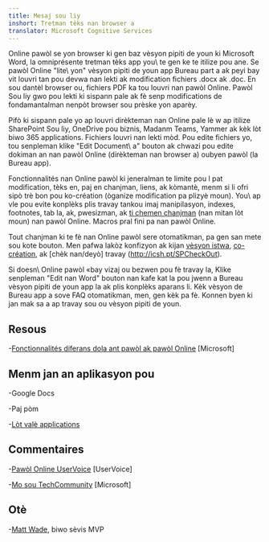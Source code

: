 ```yaml
---
title: Mesaj sou liy
inshort: Tretman tèks nan browser a
translator: Microsoft Cognitive Services
---
```



Online pawòl se yon browser ki gen baz vèsyon pipiti de youn ki Microsoft Word, la omniprésente
tretman tèks app you\ te gen ke te itilize pou ane. Se pawòl Online
\"lite\ yon" vèsyon pipiti de youn app Bureau part a ak peyi bay vit
louvri tan pou devwa nan lekti ak modification fichiers .docx ak .doc. En sou
dantèl browser ou, fichiers PDF ka tou louvri nan pawòl Online. Pawòl
Sou liy gwo pou lekti ki sispann pale ak fè senp modifications de
fondamantalman nenpòt browser sou prèske yon aparèy.

Pifò ki sispann pale yo ap louvri dirèkteman nan Online pale lè w ap itilize SharePoint
Sou liy, OneDrive pou biznis, Madanm Teams, Yammer ak kèk lòt biwo
365 applications. Fichiers louvri nan lekti mòd. Pou edite fichiers yo, tou senpleman klike
\"Edit Document\ a" bouton ak chwazi pou edite dokiman an nan pawòl Online
(dirèkteman nan browser a) oubyen pawòl (la Bureau app).

Fonctionnalités nan Online pawòl ki jeneralman te limite pou l pat modification,
tèks en, paj en chanjman, liens, ak kòmantè, menm si
li ofri sipò trè bon pou ko-création (òganize modification pa
plizyè moun). You\ ap vle pou evite konplèks plis travay tankou imaj
manipilasyon, indexes, footnotes, tab la, ak, pwesizman, ak [ti chemen
chanjman](http://icansharepoint.com/version-history-isnt-track-changes/)
(nan mitan lòt moun) nan pawòl Online. Macros pral fini pa nan pawòl Online.

Tout chanjman ki te fè nan Online pawòl sere otomatikman, pa gen san
mete sou kote bouton. Men pafwa lakòz konfizyon ak kijan [vèsyon
istwa](http://icsh.pt/VersionHistory),
[co-création](http://icsh.pt/CoAuthoring), ak [chèk
nan/deyò] travay (http://icsh.pt/SPCheckOut).

Si doesn\ Online pawòl «bay vizaj ou bezwen pou fè travay la,
Klike senpleman \"Edit nan Word\" bouton nan kafe kat la pou jwenn a
Bureau vèsyon pipiti de youn app la ak plis konplèks aparans li. Kèk vèsyon
de Bureau app a sove FAQ otomatikman, men, gen kèk pa fè. Konnen byen
ki jan mak sa a ap travay sou ou vèsyon pipiti de youn.

Resous
---------

-[Fonctionnalités diferans dola ant pawòl ak pawòl
    Online](https://support.office.com/en-us/article/Differences-between-using-a-document-in-the-browser-and-in-Word-3e863ce3-e82c-4211-8f97-5b33c36c55f8)
    \[Microsoft\]

Menm jan an aplikasyon pou
--------------------

-Google Docs

-Paj pòm

-[Lòt valè
    applications](https://en.wikipedia.org/wiki/List_of_word_processors#Online)

Commentaires
---------

-[Pawòl Online UserVoice](https://word.uservoice.com/forums/271331-word-online)
    \[UserVoice\]

-[Mo sou TechCommunity](https://techcommunity.microsoft.com/t5/Word/ct-p/Word)
    \[Microsoft\]

Otè
---------

-[Matt Wade](https://www.linkedin.com/in/thatmattwade/), biwo sèvis MVP


